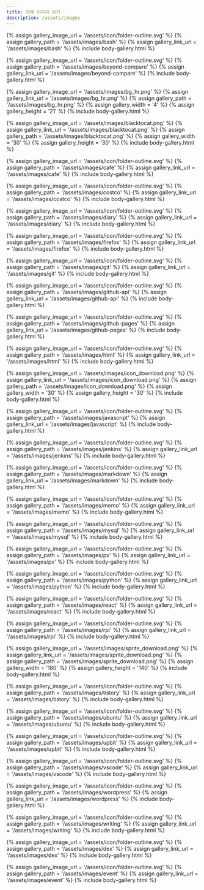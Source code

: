 ```yaml
---
title: 전체 이미지 보기
description: /assets/images
---
```




{% assign gallery_image_url = '/assets/icon/folder-outline.svg' %}
{% assign gallery_path = '/assets/images/bash' %}
{% assign gallery_link_url = '/assets/images/bash' %}
{% include body-gallery.html %}

{% assign gallery_image_url = '/assets/icon/folder-outline.svg' %}
{% assign gallery_path = '/assets/images/beyond-compare' %}
{% assign gallery_link_url = '/assets/images/beyond-compare' %}
{% include body-gallery.html %}

{% assign gallery_image_url = '/assets/images/bg_hr.png' %}
{% assign gallery_link_url = '/assets/images/bg_hr.png' %}
{% assign gallery_path = '/assets/images/bg_hr.png' %}
{% assign gallery_width = '4'  %}
{% assign gallery_height = '21'  %}
{% include body-gallery.html %}

{% assign gallery_image_url = '/assets/images/blacktocat.png' %}
{% assign gallery_link_url = '/assets/images/blacktocat.png' %}
{% assign gallery_path = '/assets/images/blacktocat.png' %}
{% assign gallery_width = '30'  %}
{% assign gallery_height = '30'  %}
{% include body-gallery.html %}

{% assign gallery_image_url = '/assets/icon/folder-outline.svg' %}
{% assign gallery_path = '/assets/images/cafe' %}
{% assign gallery_link_url = '/assets/images/cafe' %}
{% include body-gallery.html %}

{% assign gallery_image_url = '/assets/icon/folder-outline.svg' %}
{% assign gallery_path = '/assets/images/costco' %}
{% assign gallery_link_url = '/assets/images/costco' %}
{% include body-gallery.html %}

{% assign gallery_image_url = '/assets/icon/folder-outline.svg' %}
{% assign gallery_path = '/assets/images/diary' %}
{% assign gallery_link_url = '/assets/images/diary' %}
{% include body-gallery.html %}

{% assign gallery_image_url = '/assets/icon/folder-outline.svg' %}
{% assign gallery_path = '/assets/images/firefox' %}
{% assign gallery_link_url = '/assets/images/firefox' %}
{% include body-gallery.html %}

{% assign gallery_image_url = '/assets/icon/folder-outline.svg' %}
{% assign gallery_path = '/assets/images/git' %}
{% assign gallery_link_url = '/assets/images/git' %}
{% include body-gallery.html %}

{% assign gallery_image_url = '/assets/icon/folder-outline.svg' %}
{% assign gallery_path = '/assets/images/github-api' %}
{% assign gallery_link_url = '/assets/images/github-api' %}
{% include body-gallery.html %}

{% assign gallery_image_url = '/assets/icon/folder-outline.svg' %}
{% assign gallery_path = '/assets/images/github-pages' %}
{% assign gallery_link_url = '/assets/images/github-pages' %}
{% include body-gallery.html %}

{% assign gallery_image_url = '/assets/icon/folder-outline.svg' %}
{% assign gallery_path = '/assets/images/html' %}
{% assign gallery_link_url = '/assets/images/html' %}
{% include body-gallery.html %}

{% assign gallery_image_url = '/assets/images/icon_download.png' %}
{% assign gallery_link_url = '/assets/images/icon_download.png' %}
{% assign gallery_path = '/assets/images/icon_download.png' %}
{% assign gallery_width = '30'  %}
{% assign gallery_height = '30'  %}
{% include body-gallery.html %}

{% assign gallery_image_url = '/assets/icon/folder-outline.svg' %}
{% assign gallery_path = '/assets/images/javascript' %}
{% assign gallery_link_url = '/assets/images/javascript' %}
{% include body-gallery.html %}

{% assign gallery_image_url = '/assets/icon/folder-outline.svg' %}
{% assign gallery_path = '/assets/images/jenkins' %}
{% assign gallery_link_url = '/assets/images/jenkins' %}
{% include body-gallery.html %}

{% assign gallery_image_url = '/assets/icon/folder-outline.svg' %}
{% assign gallery_path = '/assets/images/markdown' %}
{% assign gallery_link_url = '/assets/images/markdown' %}
{% include body-gallery.html %}

{% assign gallery_image_url = '/assets/icon/folder-outline.svg' %}
{% assign gallery_path = '/assets/images/memo' %}
{% assign gallery_link_url = '/assets/images/memo' %}
{% include body-gallery.html %}

{% assign gallery_image_url = '/assets/icon/folder-outline.svg' %}
{% assign gallery_path = '/assets/images/mysql' %}
{% assign gallery_link_url = '/assets/images/mysql' %}
{% include body-gallery.html %}

{% assign gallery_image_url = '/assets/icon/folder-outline.svg' %}
{% assign gallery_path = '/assets/images/px' %}
{% assign gallery_link_url = '/assets/images/px' %}
{% include body-gallery.html %}

{% assign gallery_image_url = '/assets/icon/folder-outline.svg' %}
{% assign gallery_path = '/assets/images/python' %}
{% assign gallery_link_url = '/assets/images/python' %}
{% include body-gallery.html %}

{% assign gallery_image_url = '/assets/icon/folder-outline.svg' %}
{% assign gallery_path = '/assets/images/react' %}
{% assign gallery_link_url = '/assets/images/react' %}
{% include body-gallery.html %}

{% assign gallery_image_url = '/assets/icon/folder-outline.svg' %}
{% assign gallery_path = '/assets/images/rpi' %}
{% assign gallery_link_url = '/assets/images/rpi' %}
{% include body-gallery.html %}

{% assign gallery_image_url = '/assets/images/sprite_download.png' %}
{% assign gallery_link_url = '/assets/images/sprite_download.png' %}
{% assign gallery_path = '/assets/images/sprite_download.png' %}
{% assign gallery_width = '180'  %}
{% assign gallery_height = '140'  %}
{% include body-gallery.html %}

{% assign gallery_image_url = '/assets/icon/folder-outline.svg' %}
{% assign gallery_path = '/assets/images/tistory' %}
{% assign gallery_link_url = '/assets/images/tistory' %}
{% include body-gallery.html %}

{% assign gallery_image_url = '/assets/icon/folder-outline.svg' %}
{% assign gallery_path = '/assets/images/ubuntu' %}
{% assign gallery_link_url = '/assets/images/ubuntu' %}
{% include body-gallery.html %}

{% assign gallery_image_url = '/assets/icon/folder-outline.svg' %}
{% assign gallery_path = '/assets/images/upbit' %}
{% assign gallery_link_url = '/assets/images/upbit' %}
{% include body-gallery.html %}

{% assign gallery_image_url = '/assets/icon/folder-outline.svg' %}
{% assign gallery_path = '/assets/images/vscode' %}
{% assign gallery_link_url = '/assets/images/vscode' %}
{% include body-gallery.html %}

{% assign gallery_image_url = '/assets/icon/folder-outline.svg' %}
{% assign gallery_path = '/assets/images/wordpress' %}
{% assign gallery_link_url = '/assets/images/wordpress' %}
{% include body-gallery.html %}

{% assign gallery_image_url = '/assets/icon/folder-outline.svg' %}
{% assign gallery_path = '/assets/images/writing' %}
{% assign gallery_link_url = '/assets/images/writing' %}
{% include body-gallery.html %}

{% assign gallery_image_url = '/assets/icon/folder-outline.svg' %}
{% assign gallery_path = '/assets/images/dex' %}
{% assign gallery_link_url = '/assets/images/dex' %}
{% include body-gallery.html %}

{% assign gallery_image_url = '/assets/icon/folder-outline.svg' %}
{% assign gallery_path = '/assets/images/event' %}
{% assign gallery_link_url = '/assets/images/event' %}
{% include body-gallery.html %}
